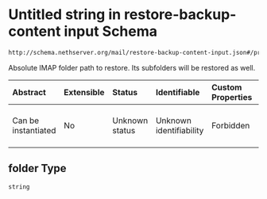 # Untitled string in restore-backup-content input Schema

```txt
http://schema.nethserver.org/mail/restore-backup-content-input.json#/properties/folder
```

Absolute IMAP folder path to restore. Its subfolders will be restored as well.

| Abstract            | Extensible | Status         | Identifiable            | Custom Properties | Additional Properties | Access Restrictions | Defined In                                                                                           |
| :------------------ | :--------- | :------------- | :---------------------- | :---------------- | :-------------------- | :------------------ | :--------------------------------------------------------------------------------------------------- |
| Can be instantiated | No         | Unknown status | Unknown identifiability | Forbidden         | Allowed               | none                | [restore-backup-content-input.json\*](mail/restore-backup-content-input.json "open original schema") |

## folder Type

`string`
